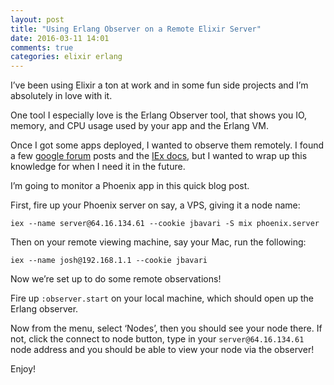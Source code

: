 ```yaml
---
layout: post
title: "Using Erlang Observer on a Remote Elixir Server"
date: 2016-03-11 14:01
comments: true
categories: elixir erlang
---
```


I’ve been using Elixir a ton at work and in some fun side projects and I’m absolutely in love with it.

One tool I especially love is the Erlang Observer tool, that shows you IO, memory, and CPU usage used by your app and the Erlang VM.

Once I got some apps deployed, I wanted to observe them remotely. I found a few [google forum](https://groups.google.com/forum/#!topic/elixir-lang-talk/312PlJLSgLw) posts and the [IEx docs](http://elixir-lang.org/docs/stable/iex/IEx.html), but I wanted to wrap up this knowledge for when I need it in the future.

I’m going to monitor a Phoenix app in this quick blog post.

First, fire up your Phoenix server on say, a VPS, giving it a node name:

`iex --name server@64.16.134.61 --cookie jbavari -S mix phoenix.server`

Then on your remote viewing machine, say your Mac, run the following:

`iex --name josh@192.168.1.1 --cookie jbavari`

Now we’re set up to do some remote observations!

Fire up `:observer.start` on your local machine, which should open up the Erlang observer.

Now from the menu, select ‘Nodes’, then you should see your node there. If not, click the connect to node button, type in your `server@64.16.134.61` node address and you should be able to view your node via the observer!

Enjoy!

